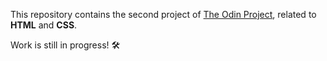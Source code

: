 This repository contains the second project of <a href="https://www.theodinproject.com/lessons/foundations-landing-page">The Odin Project</a>, related to **HTML** and **CSS**.

Work is still in progress! :hammer_and_wrench:
